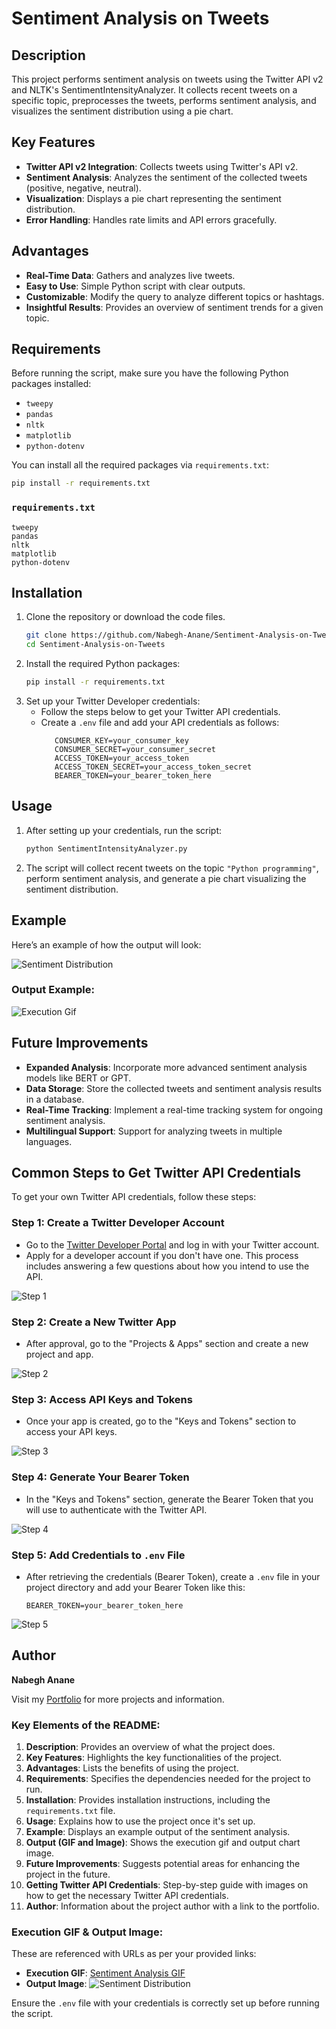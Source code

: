 # Sentiment Analysis on Tweets

## Description

This project performs sentiment analysis on tweets using the Twitter API v2 and NLTK's SentimentIntensityAnalyzer. It collects recent tweets on a specific topic, preprocesses the tweets, performs sentiment analysis, and visualizes the sentiment distribution using a pie chart.

## Key Features

- **Twitter API v2 Integration**: Collects tweets using Twitter's API v2.
- **Sentiment Analysis**: Analyzes the sentiment of the collected tweets (positive, negative, neutral).
- **Visualization**: Displays a pie chart representing the sentiment distribution.
- **Error Handling**: Handles rate limits and API errors gracefully.

## Advantages

- **Real-Time Data**: Gathers and analyzes live tweets.
- **Easy to Use**: Simple Python script with clear outputs.
- **Customizable**: Modify the query to analyze different topics or hashtags.
- **Insightful Results**: Provides an overview of sentiment trends for a given topic.

## Requirements

Before running the script, make sure you have the following Python packages installed:

- `tweepy`
- `pandas`
- `nltk`
- `matplotlib`
- `python-dotenv`

You can install all the required packages via `requirements.txt`:

```bash
pip install -r requirements.txt
```

### `requirements.txt`
```text
tweepy
pandas
nltk
matplotlib
python-dotenv
```

## Installation

1. Clone the repository or download the code files.
   ```bash
   git clone https://github.com/Nabegh-Anane/Sentiment-Analysis-on-Tweets.git
   cd Sentiment-Analysis-on-Tweets
   ```
2. Install the required Python packages:
   ```bash
   pip install -r requirements.txt
   ```
3. Set up your Twitter Developer credentials:
   - Follow the steps below to get your Twitter API credentials.
   - Create a `.env` file and add your API credentials as follows:
     ```
        CONSUMER_KEY=your_consumer_key
        CONSUMER_SECRET=your_consumer_secret
        ACCESS_TOKEN=your_access_token
        ACCESS_TOKEN_SECRET=your_access_token_secret
        BEARER_TOKEN=your_bearer_token_here
     ```

## Usage

1. After setting up your credentials, run the script:
   ```bash
   python SentimentIntensityAnalyzer.py
   ```

2. The script will collect recent tweets on the topic `"Python programming"`, perform sentiment analysis, and generate a pie chart visualizing the sentiment distribution.

## Example

Here’s an example of how the output will look:

![Sentiment Distribution](https://nabeghanane-portfolio.imgix.net/assets/projects/output/Sentiment-Analysis-on-Tweets.png)

### Output Example:
![Execution Gif](https://nabeghanane-portfolio.imgix.net/assets/projects/output/Sentiment-Analysis-on-Tweets.gif)

## Future Improvements

- **Expanded Analysis**: Incorporate more advanced sentiment analysis models like BERT or GPT.
- **Data Storage**: Store the collected tweets and sentiment analysis results in a database.
- **Real-Time Tracking**: Implement a real-time tracking system for ongoing sentiment analysis.
- **Multilingual Support**: Support for analyzing tweets in multiple languages.

## Common Steps to Get Twitter API Credentials

To get your own Twitter API credentials, follow these steps:

### Step 1: Create a Twitter Developer Account
- Go to the [Twitter Developer Portal](https://developer.twitter.com/) and log in with your Twitter account.
- Apply for a developer account if you don't have one. This process includes answering a few questions about how you intend to use the API.

![Step 1](https://nabeghanane-portfolio.imgix.net/assets/projects/output/stepsAPITwitter/step1.png)

### Step 2: Create a New Twitter App
- After approval, go to the "Projects & Apps" section and create a new project and app.

![Step 2](https://nabeghanane-portfolio.imgix.net/assets/projects/output/stepsAPITwitter/step2.png)

### Step 3: Access API Keys and Tokens
- Once your app is created, go to the "Keys and Tokens" section to access your API keys.

![Step 3](https://nabeghanane-portfolio.imgix.net/assets/projects/output/stepsAPITwitter/step3.png)

### Step 4: Generate Your Bearer Token
- In the "Keys and Tokens" section, generate the Bearer Token that you will use to authenticate with the Twitter API.

![Step 4](https://nabeghanane-portfolio.imgix.net/assets/projects/output/stepsAPITwitter/step4.png)

### Step 5: Add Credentials to `.env` File
- After retrieving the credentials (Bearer Token), create a `.env` file in your project directory and add your Bearer Token like this:
  ```
  BEARER_TOKEN=your_bearer_token_here
  ```

![Step 5](https://nabeghanane-portfolio.imgix.net/assets/projects/output/stepsAPITwitter/step5.png)

## Author

**Nabegh Anane**

Visit my [Portfolio](https://nabeghanane.com/) for more projects and information.


### Key Elements of the README:

1. **Description**: Provides an overview of what the project does.
2. **Key Features**: Highlights the key functionalities of the project.
3. **Advantages**: Lists the benefits of using the project.
4. **Requirements**: Specifies the dependencies needed for the project to run.
5. **Installation**: Provides installation instructions, including the `requirements.txt` file.
6. **Usage**: Explains how to use the project once it's set up.
7. **Example**: Displays an example output of the sentiment analysis.
8. **Output (GIF and Image)**: Shows the execution gif and output chart image.
9. **Future Improvements**: Suggests potential areas for enhancing the project in the future.
10. **Getting Twitter API Credentials**: Step-by-step guide with images on how to get the necessary Twitter API credentials.
11. **Author**: Information about the project author with a link to the portfolio.

### Execution GIF & Output Image:
These are referenced with URLs as per your provided links:
- **Execution GIF**: [Sentiment Analysis GIF](https://nabeghanane-portfolio.imgix.net/assets/projects/output/Sentiment-Analysis-on-Tweets.gif)
- **Output Image**: ![Sentiment Distribution](https://nabeghanane-portfolio.imgix.net/assets/projects/output/Sentiment-Analysis-on-Tweets.png)

Ensure the `.env` file with your credentials is correctly set up before running the script.